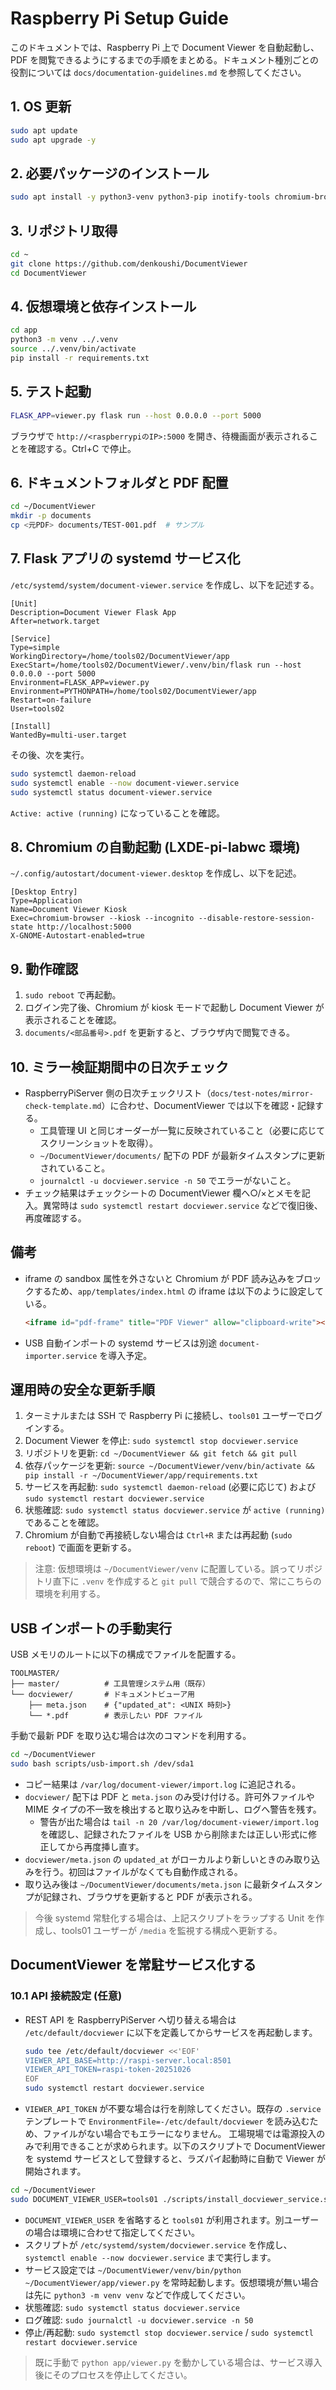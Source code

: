 # Raspberry Pi Setup Guide

このドキュメントでは、Raspberry Pi 上で Document Viewer を自動起動し、PDF を閲覧できるようにするまでの手順をまとめる。ドキュメント種別ごとの役割については `docs/documentation-guidelines.md` を参照してください。

## 1. OS 更新
```bash
sudo apt update
sudo apt upgrade -y
```

## 2. 必要パッケージのインストール
```bash
sudo apt install -y python3-venv python3-pip inotify-tools chromium-browser git
```

## 3. リポジトリ取得
```bash
cd ~
git clone https://github.com/denkoushi/DocumentViewer
cd DocumentViewer
```

## 4. 仮想環境と依存インストール
```bash
cd app
python3 -m venv ../.venv
source ../.venv/bin/activate
pip install -r requirements.txt
```

## 5. テスト起動
```bash
FLASK_APP=viewer.py flask run --host 0.0.0.0 --port 5000
```
ブラウザで `http://<raspberrypiのIP>:5000` を開き、待機画面が表示されることを確認する。Ctrl+C で停止。

## 6. ドキュメントフォルダと PDF 配置
```bash
cd ~/DocumentViewer
mkdir -p documents
cp <元PDF> documents/TEST-001.pdf  # サンプル
```

## 7. Flask アプリの systemd サービス化
`/etc/systemd/system/document-viewer.service` を作成し、以下を記述する。
```
[Unit]
Description=Document Viewer Flask App
After=network.target

[Service]
Type=simple
WorkingDirectory=/home/tools02/DocumentViewer/app
ExecStart=/home/tools02/DocumentViewer/.venv/bin/flask run --host 0.0.0.0 --port 5000
Environment=FLASK_APP=viewer.py
Environment=PYTHONPATH=/home/tools02/DocumentViewer/app
Restart=on-failure
User=tools02

[Install]
WantedBy=multi-user.target
```
その後、次を実行。
```bash
sudo systemctl daemon-reload
sudo systemctl enable --now document-viewer.service
sudo systemctl status document-viewer.service
```
`Active: active (running)` になっていることを確認。

## 8. Chromium の自動起動 (LXDE-pi-labwc 環境)
`~/.config/autostart/document-viewer.desktop` を作成し、以下を記述。
```
[Desktop Entry]
Type=Application
Name=Document Viewer Kiosk
Exec=chromium-browser --kiosk --incognito --disable-restore-session-state http://localhost:5000
X-GNOME-Autostart-enabled=true
```

## 9. 動作確認
1. `sudo reboot` で再起動。
2. ログイン完了後、Chromium が kiosk モードで起動し Document Viewer が表示されることを確認。
3. `documents/<部品番号>.pdf` を更新すると、ブラウザ内で閲覧できる。

## 10. ミラー検証期間中の日次チェック
- RaspberryPiServer 側の日次チェックリスト（`docs/test-notes/mirror-check-template.md`）に合わせ、DocumentViewer では以下を確認・記録する。
  - 工具管理 UI と同じオーダーが一覧に反映されていること（必要に応じてスクリーンショットを取得）。
  - `~/DocumentViewer/documents/` 配下の PDF が最新タイムスタンプに更新されていること。
  - `journalctl -u docviewer.service -n 50` でエラーがないこと。
- チェック結果はチェックシートの DocumentViewer 欄へ○/×とメモを記入。異常時は `sudo systemctl restart docviewer.service` などで復旧後、再度確認する。

## 備考
- iframe の sandbox 属性を外さないと Chromium が PDF 読み込みをブロックするため、`app/templates/index.html` の iframe は以下のように設定している。
  ```html
  <iframe id="pdf-frame" title="PDF Viewer" allow="clipboard-write"></iframe>
  ```
- USB 自動インポートの systemd サービスは別途 `document-importer.service` を導入予定。


## 運用時の安全な更新手順
1. ターミナルまたは SSH で Raspberry Pi に接続し、`tools01` ユーザーでログインする。
2. Document Viewer を停止: `sudo systemctl stop docviewer.service`
3. リポジトリを更新: `cd ~/DocumentViewer && git fetch && git pull`
4. 依存パッケージを更新: `source ~/DocumentViewer/venv/bin/activate && pip install -r ~/DocumentViewer/app/requirements.txt`
5. サービスを再起動: `sudo systemctl daemon-reload` (必要に応じて) および `sudo systemctl restart docviewer.service`
6. 状態確認: `sudo systemctl status docviewer.service` が `active (running)` であることを確認。
7. Chromium が自動で再接続しない場合は `Ctrl+R` または再起動 (`sudo reboot`) で画面を更新する。

> 注意: 仮想環境は `~/DocumentViewer/venv` に配置している。誤ってリポジトリ直下に `.venv` を作成すると `git pull` で競合するので、常にこちらの環境を利用する。

## USB インポートの手動実行
USB メモリのルートに以下の構成でファイルを配置する。

```
TOOLMASTER/
├── master/          # 工具管理システム用（既存）
└── docviewer/       # ドキュメントビューア用
    ├── meta.json    # {"updated_at": <UNIX 時刻>}
    └── *.pdf        # 表示したい PDF ファイル
```

手動で最新 PDF を取り込む場合は次のコマンドを利用する。

```bash
cd ~/DocumentViewer
sudo bash scripts/usb-import.sh /dev/sda1
```

- コピー結果は `/var/log/document-viewer/import.log` に追記される。
- `docviewer/` 配下は PDF と `meta.json` のみ受け付ける。許可外ファイルや MIME タイプの不一致を検出すると取り込みを中断し、ログへ警告を残す。
  - 警告が出た場合は `tail -n 20 /var/log/document-viewer/import.log` を確認し、記録されたファイルを USB から削除または正しい形式に修正してから再度挿し直す。
- `docviewer/meta.json` の `updated_at` がローカルより新しいときのみ取り込みを行う。初回はファイルがなくても自動作成される。
- 取り込み後は `~/DocumentViewer/documents/meta.json` に最新タイムスタンプが記録され、ブラウザを更新すると PDF が表示される。

> 今後 systemd 常駐化する場合は、上記スクリプトをラップする Unit を作成し、tools01 ユーザーが `/media` を監視する構成へ更新する。

## DocumentViewer を常駐サービス化する

### 10.1 API 接続設定 (任意)
- REST API を RaspberryPiServer へ切り替える場合は `/etc/default/docviewer` に以下を定義してからサービスを再起動します。
  ```bash
  sudo tee /etc/default/docviewer <<'EOF'
  VIEWER_API_BASE=http://raspi-server.local:8501
  VIEWER_API_TOKEN=raspi-token-20251026
  EOF
  sudo systemctl restart docviewer.service
  ```
- `VIEWER_API_TOKEN` が不要な場合は行を削除してください。既存の `.service` テンプレートで `EnvironmentFile=-/etc/default/docviewer` を読み込むため、ファイルがない場合でもエラーになりません。
工場現場では電源投入のみで利用できることが求められます。以下のスクリプトで DocumentViewer を systemd サービスとして登録すると、ラズパイ起動時に自動で Viewer が開始されます。

```bash
cd ~/DocumentViewer
sudo DOCUMENT_VIEWER_USER=tools01 ./scripts/install_docviewer_service.sh
```

- `DOCUMENT_VIEWER_USER` を省略すると `tools01` が利用されます。別ユーザーの場合は環境に合わせて指定してください。
- スクリプトが `/etc/systemd/system/docviewer.service` を作成し、`systemctl enable --now docviewer.service` まで実行します。
- サービス設定では `~/DocumentViewer/venv/bin/python ~/DocumentViewer/app/viewer.py` を常時起動します。仮想環境が無い場合は先に `python3 -m venv venv` などで作成してください。
- 状態確認: `sudo systemctl status docviewer.service`
- ログ確認: `sudo journalctl -u docviewer.service -n 50`
- 停止/再起動: `sudo systemctl stop docviewer.service` / `sudo systemctl restart docviewer.service`

> 既に手動で `python app/viewer.py` を動かしている場合は、サービス導入後にそのプロセスを停止してください。
